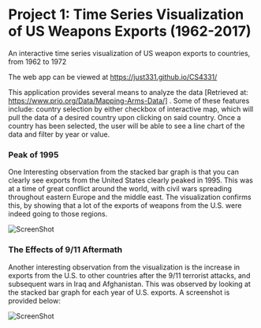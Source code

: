# Project 1: Time Series Visualization of US Weapons Exports (1962-2017)
An interactive time series visualization of US weapon exports to countries, from 1962 to 1972

The web app can be viewed at https://just331.github.io/CS4331/ 

This application provides several means to analyze the data [Retrieved at: https://www.prio.org/Data/Mapping-Arms-Data/]
. Some of these features include: country selection by either checkbox of interactive map, which will pull the
data of a desired country upon clicking on said country. Once a country has been selected, the user will be able to 
see a line chart of the data and filter by year or value.


### Peak of 1995
One Interesting observation from the stacked bar graph is that you can clearly see exports from the United States 
clearly peaked in 1995. This was at a time of great conflict around the world, with civil wars spreading throughout
eastern Europe and the middle east. The visualization confirms this, by showing that a lot of the exports of weapons from
the U.S. were indeed going to those regions.  

![ScreenShot](https://github.com/just331/CS4331/project1_fact1.PNG)

### The Effects of 9/11 Aftermath 
Another interesting observation from the visualization is the increase in exports from the U.S. to other countries 
after the 9/11 terrorist attacks, and subsequent wars in Iraq and Afghanistan. This was observed by looking at 
the stacked bar graph for each year of U.S. exports. A screenshot is provided below:

![ScreenShot](https://github.com/just331/CS4331/project1_fact2.png)


 
